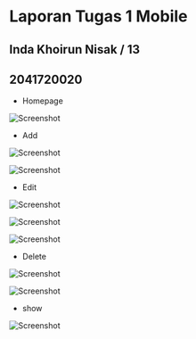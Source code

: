 # Laporan Tugas 1 Mobile
## Inda Khoirun Nisak / 13
## 2041720020

- Homepage


![Screenshot](images/page1.jpeg)




- Add

![Screenshot](images/option.jpeg)


![Screenshot](images/after_add.jpeg)


- Edit 


![Screenshot](images/option.jpeg)


![Screenshot](images/form_update.jpeg)


![Screenshot](images/after_update.jpeg)


- Delete


![Screenshot](images/after_update.jpeg)


![Screenshot](images/after_delet.jpeg)



- show


![Screenshot](images/show.jpeg)
